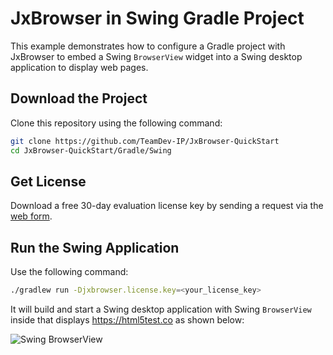 # JxBrowser in Swing Gradle Project

This example demonstrates how to configure a Gradle project with JxBrowser to embed a Swing `BrowserView` widget into a Swing desktop application to display web pages.

## Download the Project

Clone this repository using the following command:

 ```bash
 git clone https://github.com/TeamDev-IP/JxBrowser-QuickStart
 cd JxBrowser-QuickStart/Gradle/Swing
 ```

## Get License

Download a free 30-day evaluation license key by sending a request via the [web form](https://www.teamdev.com/jxbrowser#evaluate).

## Run the Swing Application

Use the following command:

```bash
./gradlew run -Djxbrowser.license.key=<your_license_key>
```

It will build and start a Swing desktop application with Swing `BrowserView` inside that displays https://html5test.co as shown below:

![Swing BrowserView](https://jxbrowser-support.teamdev.com/img/articles/awt-swing-view.png)
